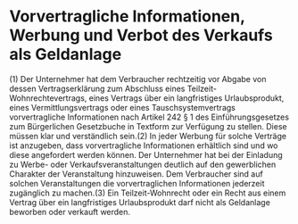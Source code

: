 # Vorvertragliche Informationen, Werbung und Verbot des Verkaufs als Geldanlage

(1) Der Unternehmer hat dem Verbraucher rechtzeitig vor Abgabe von dessen Vertragserklärung zum Abschluss eines Teilzeit-Wohnrechtevertrags, eines Vertrags über ein langfristiges Urlaubsprodukt, eines Vermittlungsvertrags oder eines Tauschsystemvertrags vorvertragliche Informationen nach Artikel 242 § 1 des Einführungsgesetzes zum Bürgerlichen Gesetzbuche in Textform zur Verfügung zu stellen. Diese müssen klar und verständlich sein.(2) In jeder Werbung für solche Verträge ist anzugeben, dass vorvertragliche Informationen erhältlich sind und wo diese angefordert werden können. Der Unternehmer hat bei der Einladung zu Werbe- oder Verkaufsveranstaltungen deutlich auf den gewerblichen Charakter der Veranstaltung hinzuweisen. Dem Verbraucher sind auf solchen Veranstaltungen die vorvertraglichen Informationen jederzeit zugänglich zu machen.(3) Ein Teilzeit-Wohnrecht oder ein Recht aus einem Vertrag über ein langfristiges Urlaubsprodukt darf nicht als Geldanlage beworben oder verkauft werden. 


